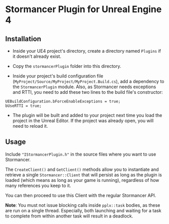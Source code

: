 Stormancer Plugin for Unreal Engine 4
=====================================

Installation
------------

- Inside your UE4 project's directory, create a directory named `Plugins` if it doesn't already exist.

- Copy the `stormancerPlugin` folder into this directory.

- Inside your project's build configuration file (`MyProject/Source/MyProject/MyProject.Build.cs`), add a dependency to the `StormancerPlugin` module.
Also, as Stormancer needs exceptions and RTTI, you need to add these two lines to the build file's constructor:
```
UEBuildConfiguration.bForceEnableExceptions = true;
bUseRTTI = true;
```

- The plugin will be built and added to your project next time you load the project in the Unreal Editor.
If the project was already open, you will need to reload it.

Usage
-----

Include `"IStormancerPlugin.h"` in the source files where you want to use Stormancer.

The `CreateClient()` and `GetClient()` methods allow you to instantiate and retrieve a single `Stormancer::Client`
that will persist as long as the plugin is loaded (which means as long as your game is running),
regardless of how many references you keep to it.

You can then proceed to use this Client with the regular Stormancer API.

**Note**: You must not issue blocking calls inside `pplx::task` bodies, as these are run on a single thread.
Especially, both launching and waiting for a task to complete from within another task will result in a deadlock.